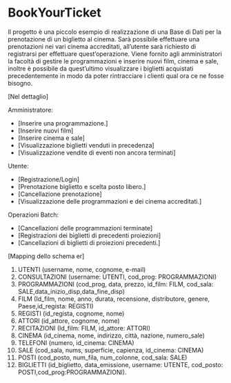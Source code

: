 # BookYourTicket

Il progetto è una piccolo esempio di realizzazione di una Base di Dati per la prenotazione di un biglietto al cinema.
Sarà possibile effettuare una prenotazioni nei vari cinema accreditati,
all’utente sarà richiesto di registrarsi per effettuare quest’operazione.
Viene fornito agli amministratori la facoltà di gestire le programmazioni
e inserire nuovi film, cinema e sale, inoltre è possibile da quest’ultimo
visualizzare i biglietti acquistati precedentemente in modo da poter
rintracciare i clienti qual ora ce ne fosse bisogno.

[Nel dettaglio]

Amministratore:
<ul><li>[Inserire una programmazione.]</li>
<li>[Inserire nuovi film]</li>
<li> [Inserire cinema e sale]</i>
<li>[Visualizzazione biglietti venduti in precedenza]</li>
<li> [Visualizzazione vendite di eventi non ancora terminati]</li></ul>

Utente:
 <ul><li>[Registrazione/Login]
<li>[Prenotazione biglietto e scelta posto libero.]</li>
<li>[Cancellazione prenotazione]</li>
<li>[Visualizzazione delle programmazioni e dei cinema accreditati.]</li></ul>

Operazioni Batch:
<ul><li>[Cancellazioni delle programmazioni terminate]</li>
<li> [Registrazioni dei biglietti di precedenti proiezioni]</li>
<li>[Cancellazioni di biglietti di proiezioni precedenti.]</ul>


[Mapping dello schema er]

<ol><li>UTENTI (username, nome, cognome, e-mail)</li>
<li>CONSULTAZIONI (username: UTENTI, cod_prog: PROGRAMMAZIONI)</li>
<li>PROGRAMMAZIONI (cod_prog, data, prezzo, id_film: FILM, cod_sala: SALE,data_inizio_disp,data_fine_disp)</li>
<li>FILM (Id_film, nome, anno, durata, recensione, distributore, genere, Paese,id_regista: REGISTI)</li>
<li>REGISTI (id_regista, cognome, nome)</li>
<li>ATTORI (id_attore, cognome, nome)</li>
<li>RECITAZIONI (Id_film: FILM, id_attore: ATTORI)</li>
<li>CINEMA (id_cinema, nome, indirizzo, città, nazione, numero_sale)</li>
<li>TELEFONI (numero, id_cinema: CINEMA)</li>
<li>SALE (cod_sala, nums, superficie, capienza, id_cinema: CINEMA)</li>
<li>POSTI (cod_posto, num_fila, num_colonne, cod_sala: SALE)</li>
<li>BIGLIETTI (id_biglietto, data_emissione, username: UTENTE, cod_posto: POSTI,cod_prog:PROGRAMMAZIONI).</li></ol>
